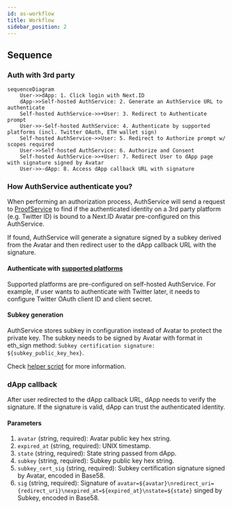 ```yaml
---
id: as-workflow
title: Workflow
sidebar_position: 2
---
```


## Sequence

### Auth with 3rd party

```mermaid
sequenceDiagram
    User->>dApp: 1. Click login with Next.ID
    dApp->>Self-hosted AuthService: 2. Generate an AuthService URL to authenticate
    Self-hosted AuthService->>+User: 3. Redirect to Authenticate prompt
    User->>-Self-hosted AuthService: 4. Authenticate by supported platforms (incl. Twitter OAuth, ETH wallet sign)
    Self-hosted AuthService->>User: 5. Redirect to Authorize prompt w/ scopes required
    User->>Self-hosted AuthService: 6. Authorize and Consent
    Self-hosted AuthService->>+User: 7. Redirect User to dApp page with signature signed by Avatar
    User->>-dApp: 8. Access dApp callback URL with signature
```

### How AuthService authenticate you?

When performing an authorization process, AuthService will send a request to [ProofService](./../kv-service/intro.md) to find if the authenticated identity on a 3rd party platform (e.g. Twitter ID) is bound to a Next.ID Avatar pre-configured on this AuthService.

If found, AuthService will generate a signature signed by a subkey derived from the Avatar and then redirect user to the dApp callback URL with the signature.

#### Authenticate with [supported platforms](as-intro#supported-platforms)

Supported platforms are pre-configured on self-hosted AuthService. For example, if user wants to authenticate with Twitter later, it needs to configure Twitter OAuth client ID and client secret.

#### Subkey generation

AuthService stores subkey in configuration instead of Avatar to protect the private key. The subkey needs to be signed by Avatar with format in eth_sign method: `Subkey certification signature: ${subkey_public_key_hex}`.

Check [helper script](https://github.com/nextdotid/auth_server/blob/main/build/generate_subkey.py) for more information.

### dApp callback

After user redirected to the dApp callback URL, dApp needs to verify the signature. If the signature is valid, dApp can trust the authenticated identity.

#### Parameters

1. `avatar` (string, required): Avatar public key hex string.
2. `expired_at` (string, required): UNIX timestamp.
3. `state` (string, required): State string passed from dApp.
4. `subkey` (string, required): Subkey public key hex string.
5. `subkey_cert_sig` (string, required): Subkey certification signature signed by Avatar, encoded in Base58.
6. `sig` (string, required): Signature of `avatar=${avatar}\nredirect_uri={redirect_uri}\nexpired_at=${expired_at}\nstate=${state}` singed by Subkey, encoded in Base58.
